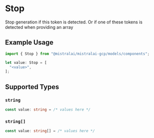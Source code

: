 # Stop

Stop generation if this token is detected. Or if one of these tokens is detected when providing an array

## Example Usage

```typescript
import { Stop } from "@mistralai/mistralai-gcp/models/components";

let value: Stop = [
  "<value>",
];
```

## Supported Types

### `string`

```typescript
const value: string = /* values here */
```

### `string[]`

```typescript
const value: string[] = /* values here */
```

